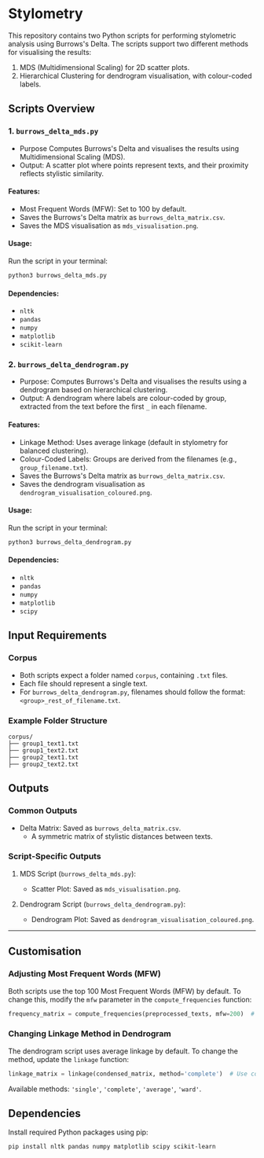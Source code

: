 # Stylometry

This repository contains two Python scripts for performing stylometric analysis using Burrows's Delta. The scripts support two different methods for visualising the results:

1. MDS (Multidimensional Scaling) for 2D scatter plots.
2. Hierarchical Clustering for dendrogram visualisation, with colour-coded labels.

## Scripts Overview

### 1. `burrows_delta_mds.py`
- Purpose Computes Burrows's Delta and visualises the results using Multidimensional Scaling (MDS).
- Output: A scatter plot where points represent texts, and their proximity reflects stylistic similarity.

#### Features:
- Most Frequent Words (MFW): Set to 100 by default.
- Saves the Burrows's Delta matrix as `burrows_delta_matrix.csv`.
- Saves the MDS visualisation as `mds_visualisation.png`.

#### Usage:
Run the script in your terminal:
```bash
python3 burrows_delta_mds.py
```

#### Dependencies:
- `nltk`
- `pandas`
- `numpy`
- `matplotlib`
- `scikit-learn`

### 2. `burrows_delta_dendrogram.py`
- Purpose: Computes Burrows's Delta and visualises the results using a dendrogram based on hierarchical clustering.
- Output: A dendrogram where labels are colour-coded by group, extracted from the text before the first `_` in each filename.

#### Features:
- Linkage Method: Uses average linkage (default in stylometry for balanced clustering).
- Colour-Coded Labels: Groups are derived from the filenames (e.g., `group_filename.txt`).
- Saves the Burrows's Delta matrix as `burrows_delta_matrix.csv`.
- Saves the dendrogram visualisation as `dendrogram_visualisation_coloured.png`.

#### Usage:
Run the script in your terminal:
```bash
python3 burrows_delta_dendrogram.py
```

#### Dependencies:
- `nltk`
- `pandas`
- `numpy`
- `matplotlib`
- `scipy`

## Input Requirements

### Corpus
- Both scripts expect a folder named `corpus`, containing `.txt` files.
- Each file should represent a single text.
- For `burrows_delta_dendrogram.py`, filenames should follow the format:  
  `<group>_rest_of_filename.txt`.

### Example Folder Structure
```
corpus/
├── group1_text1.txt
├── group1_text2.txt
├── group2_text1.txt
├── group2_text2.txt
```

## Outputs

### Common Outputs
- Delta Matrix: Saved as `burrows_delta_matrix.csv`.
  - A symmetric matrix of stylistic distances between texts.

### Script-Specific Outputs
1. MDS Script (`burrows_delta_mds.py`):
   - Scatter Plot: Saved as `mds_visualisation.png`.

2. Dendrogram Script (`burrows_delta_dendrogram.py`):
   - Dendrogram Plot: Saved as `dendrogram_visualisation_coloured.png`.

---

## Customisation

### Adjusting Most Frequent Words (MFW)
Both scripts use the top 100 Most Frequent Words (MFW) by default. To change this, modify the `mfw` parameter in the `compute_frequencies` function:
```python
frequency_matrix = compute_frequencies(preprocessed_texts, mfw=200)  # Example: Use 200 MFW
```

### Changing Linkage Method in Dendrogram
The dendrogram script uses average linkage by default. To change the method, update the `linkage` function:
```python
linkage_matrix = linkage(condensed_matrix, method='complete')  # Use complete linkage
```
Available methods: `'single'`, `'complete'`, `'average'`, `'ward'`.

## Dependencies

Install required Python packages using pip:
```bash
pip install nltk pandas numpy matplotlib scipy scikit-learn
```
